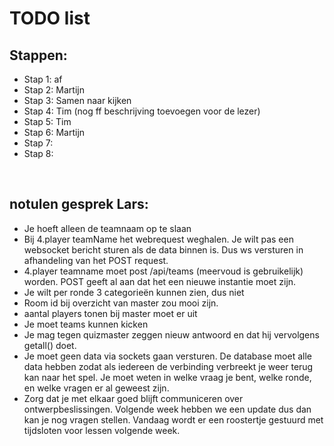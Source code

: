 # TODO list

## Stappen:
- Stap 1: af
- Stap 2: Martijn
- Stap 3: Samen naar kijken
- Stap 4: Tim (nog ff beschrijving toevoegen voor de lezer)
- Stap 5: Tim
- Stap 6: Martijn
- Stap 7: 
- Stap 8: 

<br/>

## notulen gesprek Lars: 
- Je hoeft alleen de teamnaam op te slaan
- Bij 4.player teamName het webrequest weghalen. Je wilt pas een websocket bericht sturen als de data binnen is. Dus ws versturen in afhandeling van het POST request. 
- 4.player teamname moet post /api/teams (meervoud is gebruikelijk) worden. POST geeft al aan dat het een nieuwe instantie moet zijn.
- Je wilt per ronde 3 categorieën kunnen zien, dus niet 
- Room id bij overzicht van master zou mooi zijn.
- aantal players tonen bij master moet er uit
- Je moet teams kunnen kicken
- Je mag tegen quizmaster zeggen nieuw antwoord en dat hij vervolgens getall() doet. 
- Je moet geen data via sockets gaan versturen. De database moet alle data hebben zodat als iedereen de verbinding verbreekt je weer terug kan naar het spel. Je moet weten in welke vraag je bent, welke ronde, en welke vragen er al geweest zijn. 
- Zorg dat je met elkaar goed blijft communiceren over ontwerpbeslissingen. Volgende week hebben we een update dus dan kan je nog vragen stellen. Vandaag wordt er een roostertje gestuurd met tijdsloten voor lessen volgende week. 